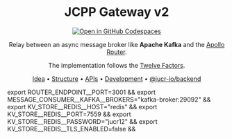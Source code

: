 <div align="center">

# JCPP Gateway v2

[![Open in GitHub Codespaces](https://github.com/codespaces/badge.svg)](https://github.com/codespaces/new/jucr-io/pathfinder?skip_quickstart=true&machine=standardLinux32gb&repo=514263361&ref=main&devcontainer_path=.devcontainer%2Fdevcontainer.json&location=WestEurope)

Relay between an async message broker like **Apache Kafka** and the [Apollo Router](https://github.com/apollographql/router).

The implementation follows the [Twelve Factors](https://12factor.net).

[Idea](#-idea) •
[Structure](#-structure) •
[APIs](#-apis) •
[Development](#-development) •
[@jucr-io/backend](https://github.com/orgs/jucr-io/teams/backend)

</div>

export ROUTER_ENDPOINT__PORT=3001 &&
export MESSAGE_CONSUMER__KAFKA__BROKERS="kafka-broker:29092" &&
export KV_STORE__REDIS__HOST="redis" &&
export KV_STORE__REDIS__PORT=7559 &&
export KV_STORE__REDIS__PASSWORD="jucr12" &&
export KV_STORE__REDIS__TLS_ENABLED=false &&
